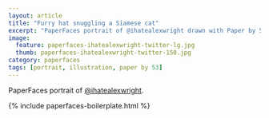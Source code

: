 ```yaml
---
layout: article
title: "Furry hat snuggling a Siamese cat"
excerpt: "PaperFaces portrait of @ihatealexwright drawn with Paper by 53 on an iPad."
image: 
  feature: paperfaces-ihatealexwright-twitter-lg.jpg
  thumb: paperfaces-ihatealexwright-twitter-150.jpg
category: paperfaces
tags: [portrait, illustration, paper by 53]
---
```


PaperFaces portrait of [@ihatealexwright](http://twitter.com/ihatealexwright).

{% include paperfaces-boilerplate.html %}